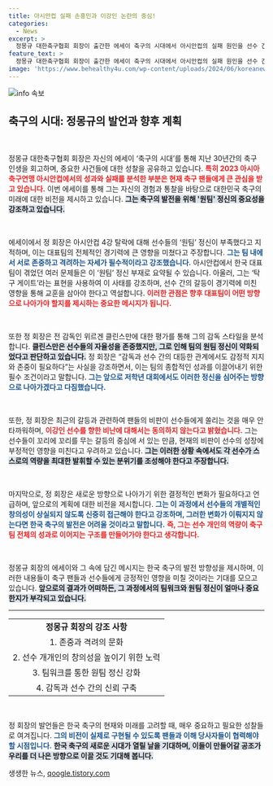 ```yaml
---
title: 아시안컵 실패 손흥민과 이강인 논란의 중심!
categories:
  - News
excerpt: >
  정몽규 대한축구협회 회장이 출간한 에세이 축구의 시대에서 아시안컵의 실패 원인을 선수 간 갈등으로 지적하며, 탁구 게이트 논란을 언급했다. 그는 위르겐 클린스만 전 감독에 대한 소신 발언과 더불어 원팀 정신의 중요성을 강조해 팬들의 반향을 불러일으키고 있다.
feature_text: >
  정몽규 대한축구협회 회장이 출간한 에세이 축구의 시대에서 아시안컵의 실패 원인을 선수 간 갈등으로 지적하며, 탁구 게이트 논란을 언급했다. 그는 위르겐 클린스만 전 감독에 대한 소신 발언과 더불어 원팀 정신의 중요성을 강조해 팬들의 반향을 불러일으키고 있다.
image: 'https://www.behealthy4u.com/wp-content/uploads/2024/06/koreanews.jpg'
---
```


<p><img src="https://www.behealthy4u.com/wp-content/uploads/2024/06/koreanews.jpg" alt="info 속보" /></p>

<h2 data-ke-size="size26">축구의 시대: 정몽규의 발언과 향후 계획</h2>

<p data-ke-size="size16">&nbsp;</p>

<p>정몽규 대한축구협회 회장은 자신의 에세이 ‘축구의 시대’를 통해 지난 30년간의 축구 인생을 회고하며, 중요한 사건들에 대한 성찰을 공유하고 있습니다. <b><span style="color: #ee2323;">특히 2023 아시아축구연맹 아시안컵에서의 성과와 실패를 분석한 부분은 현재 축구 팬들에게 큰 관심을 받고 있습니다.</span></b> 이번 에세이를 통해 그는 자신의 경험과 통찰을 바탕으로 대한민국 축구의 미래에 대한 비전을 제시하고 있습니다. <b><span style="background-color: #21538527;">그는 축구의 발전을 위해 '원팀' 정신의 중요성을 강조하고 있습니다.</span></b>  </p>

<p data-ke-size="size16">&nbsp;</p>

<p>에세이에서 정 회장은 아시안컵 4강 탈락에 대해 선수들의 ‘원팀’ 정신이 부족했다고 지적하며, 이는 대표팀의 전체적인 경기력에 큰 영향을 미쳤다고 주장합니다. <b><span style="color: #1a5490;">그는 팀 내에서 서로 존중하고 격려하는 자세가 필수적이라고 강조했습니다.</span></b> 아시안컵에서 한국 대표팀이 겪었던 여러 문제들은 이 ‘원팀’ 정신 부재로 요약될 수 있습니다. 아울러, 그는 ‘탁구 게이트’라는 표현을 사용하여 이 사태를 강조하며, 선수 간의 갈등이 경기력에 미친 영향을 통해 교훈을 삼아야 한다고 역설합니다. <b><span style="color: #ee2323;">이러한 관점은 향후 대표팀이 어떤 방향으로 나아가야 할지를 제시하는 중요한 메시지가 됩니다.</span></b> </p>

<p data-ke-size="size16">&nbsp;</p>

<p>또한 정 회장은 전 감독인 위르겐 클린스만에 대한 평가를 통해 그의 감독 스타일을 분석합니다. <b><span style="background-color: #21538527;">클린스만은 선수들의 자율성을 존중했지만, 그로 인해 팀의 원팀 정신이 약화되었다고 판단하고 있습니다.</span></b> 정 회장은 “감독과 선수 간의 대등한 관계에서도 감정적 지지와 존중이 필요하다”는 사실을 강조하면서, 이는 팀의 종합적인 성과를 이끌어내기 위한 필수 조건이라고 말합니다. <b><span style="color: #1a5490;">그는 앞으로 저학년 대회에서도 이러한 정신을 심어주는 방향으로 나아가겠다고 다짐했습니다.</span></b> </p>

<p data-ke-size="size16">&nbsp;</p>

<p>또한, 정 회장은 최근의 갈등과 관련하여 팬들의 비판이 선수들에게 쏠리는 것을 매우 안타까워하며, <b><span style="color: #ee2323;">이강인 선수를 향한 비난에 대해서는 동의하지 않는다고 밝혔습니다.</span></b> 그는 선수들이 꼬리에 꼬리를 무는 갈등의 중심에 서 있는 만큼, 현재의 비판이 선수의 성장에 부정적인 영향을 미친다고 우려하고 있습니다. <b><span style="background-color: #21538527;">그는 이러한 상황 속에서도 각 선수가 스스로의 역량을 최대한 발휘할 수 있는 분위기를 조성해야 한다고 주장합니다.</span></b> </p>

<p data-ke-size="size16">&nbsp;</p>

<p>마지막으로, 정 회장은 새로운 방향으로 나아가기 위한 결정적인 변화가 필요하다고 언급하며, 앞으로의 계획에 대한 비전을 제시합니다. <b><span style="color: #1a5490;">그는 이 과정에서 선수들의 개별적인 창의성이 상실되지 않도록 신중히 접근해야 한다고 강조하며, 그러한 변화가 이뤄지지 않는다면 한국 축구의 발전은 어려울 것이라고 말합니다.</span></b> <b><span style="color: #ee2323;">즉, 그는 선수 개인의 역량이 축구팀 전체의 성과로 이어지는 구조를 만들어가야 한다고 생각합니다.</span></b> </p>

<p data-ke-size="size16">&nbsp;</p>

<p>정몽규 회장의 에세이와 그 속에 담긴 메시지는 한국 축구의 발전 방향성을 제시하며, 이러한 내용들이 축구 팬들과 선수들에게 긍정적인 영향을 미칠 것이라는 기대를 모으고 있습니다. <b><span style="background-color: #21538527;">앞으로의 결과가 어떠하든, 그 과정에서의 팀워크와 원팀 정신이 얼마나 중요한지가 부각되고 있습니다.</span></b> </p>

<hr />

<table style="width: 100%;">
  <tr>
    <td style="text-align: center; height: 17px;"><b>정몽규 회장의 강조 사항</b></td>
  </tr>
  <tr>
    <td style="text-align: center; height: 17px;">1. 존중과 격려의 문화</td>
  </tr>
  <tr>
    <td style="text-align: center; height: 17px;">2. 선수 개개인의 창의성을 높이기 위한 노력</td>
  </tr>
  <tr>
    <td style="text-align: center; height: 17px;">3. 팀워크를 통한 원팀 정신 강화</td>
  </tr>
  <tr>
    <td style="text-align: center; height: 17px;">4. 감독과 선수 간의 신뢰 구축</td>
  </tr>
</table>

<p data-ke-size="size16">&nbsp;</p>

<p>정 회장의 발언들은 한국 축구의 현재와 미래를 고려할 때, 매우 중요하고 필요한 성찰들로 여겨집니다. <b><span style="color: #1a5490;">그의 비전이 실제로 구현될 수 있도록 팬들과 이해 당사자들이 협력해야 할 시점입니다.</span></b> <b><span style="background-color: #21538527;">한국 축구의 새로운 시대가 열릴 날을 기대하며, 이들이 만들어갈 공조가 우리를 더 나은 방향으로 이끌 것도 기대해 봅니다.</span></b> </p>
생생한 뉴스, <a href="https://qoogle.tistory.com" rel="dofollow">qoogle.tistory.com</a>


